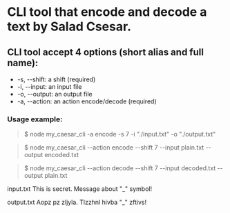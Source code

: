 # CLI tool that encode and decode a text by Salad Csesar.

## CLI tool accept 4 options (short alias and full name):
* -s, --shift: a shift (required)
* -i, --input: an input file
* -o, --output: an output file
* -a, --action: an action encode/decode (required)


### Usage example:

>$ node my_caesar_cli -a encode -s 7 -i "./input.txt" -o "./output.txt"

>$ node my_caesar_cli --action encode --shift 7 --input plain.txt --output encoded.txt

>$ node my_caesar_cli --action decode --shift 7 --input decoded.txt --output plain.txt

input.txt This is secret. Message about "_" symbol!

output.txt Aopz pz zljyla. Tlzzhnl hivba "_" zftivs!
